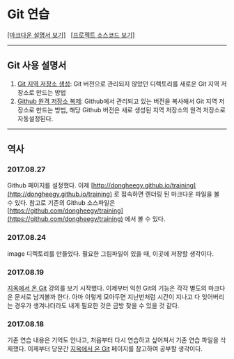 # Git 연습
[[마크다운 설명서 보기]](http://dongheegy.github.io/training) &nbsp; [[프로젝트 소스코드 보기]](https://github.com/dongheegy/training)

---
## Git 사용 설명서
1. [Git 지역 저장소 생성](01.startGit.md): Git 버전으로 관리되지 않았던 디렉토리를 새로운 Git 지역 저장소로 만드는 방법
1. [Github 원격 저장소 복제](02.makeCloneOfGithub.md): Github에서 관리되고 있는 버전을 복사해서 Git 지역 저장소로 만드는 방법, 해당 Github 버전은 새로 생성된 지역 저장소의 원격 저장소로 자동설정된다.

---
## 역사
### 2017.08.27
Github 페이지를 설정했다. 이제 [http://dongheegy.github.io/training](http://dongheegy.github.io/training) 로 접속하면 렌더링 된 마크다운 파일을 볼 수 있다. 참고로 기존의 Github 소스파일은 [https://github.com/dongheegy/training](https://github.com/dongheegy/training) 에서 볼 수 있다.
### 2017.08.24
image 디렉토리를 만들었다. 필요한 그림파일이 있을 때, 이곳에 저장할 생각이다.
### 2017.08.19
[지옥에서 온 Git](https://opentutorials.org/course/2708) 강의를 보기 시작했다. 이제부터 익힌 Git의 기능은 각각 별도의 마크다운 문서로 남겨볼까 한다. 아마 이렇게 모아두면 지난번처럼 시간이 지나고 다 잊어버리는 경우가 생겨나더라도 내게 필요한 것은 금방 찾을 수 있을 것 같다.
### 2017.08.18
기존 연습 내용은 기억도 안나고, 처음부터 다시 연습하고 싶어져서 기존 연습 파일을 삭제했다. 이제부터 당분간 [지옥에서 온 Git](https://opentutorials.org/course/2708) 페이지를 참고하여 공부할 생각이다.

